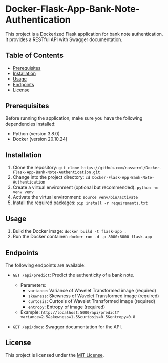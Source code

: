 # Docker-Flask-App-Bank-Note-Authentication

This project is a Dockerized Flask application for bank note authentication. It provides a RESTful API with Swagger documentation.

## Table of Contents
- [Prerequisites](#prerequisites)
- [Installation](#installation)
- [Usage](#usage)
- [Endpoints](#endpoints)
- [License](#license)

## Prerequisites
Before running the application, make sure you have the following dependencies installed:
- Python (version 3.8.0)
- Docker (version 20.10.24)

## Installation
1. Clone the repository: `git clone https://github.com/nasserml/Docker-Flask-App-Bank-Note-Authentication.git`
2. Change into the project directory: `cd Docker-Flask-App-Bank-Note-Authentication`
3. Create a virtual environment (optional but recommended): `python -m venv venv`
4. Activate the virtual environment: `source venv/bin/activate`
5. Install the required packages: `pip install -r requirements.txt`

## Usage
1. Build the Docker image: `docker build -t flask-app .`
2. Run the Docker container: `docker run -d -p 8000:8000 flask-app`

## Endpoints
The following endpoints are available:

- `GET /api/predict`: Predict the authenticity of a bank note.
  - Parameters:
    - `variance`: Variance of Wavelet Transformed image (required)
    - `skewness`: Skewness of Wavelet Transformed image (required)
    - `curtosis`: Curtosis of Wavelet Transformed image (required)
    - `entropy`: Entropy of image (required)
  - Example: `http://localhost:5000/api/predict?variance=2.5&skewness=1.5&curtosis=0.5&entropy=0.8`

- `GET /api/docs`: Swagger documentation for the API.

## License
This project is licensed under the [MIT License](LICENSE).
